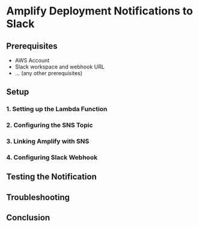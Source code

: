 # Amplify Deployment Notifications to Slack

## Prerequisites
- AWS Account
- Slack workspace and webhook URL
- ... (any other prerequisites)

## Setup

### 1. Setting up the Lambda Function


### 2. Configuring the SNS Topic


### 3. Linking Amplify with SNS


### 4. Configuring Slack Webhook


## Testing the Notification


## Troubleshooting


## Conclusion

